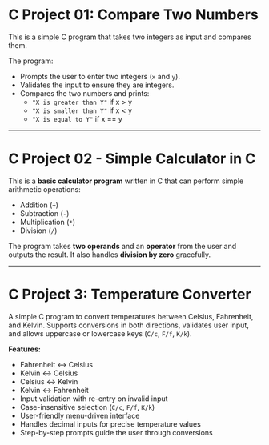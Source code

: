# C Project 01: Compare Two Numbers

This is a simple C program that takes two integers as input and compares them.

The program:

- Prompts the user to enter two integers (`x` and `y`).
- Validates the input to ensure they are integers.
- Compares the two numbers and prints:
  - `"X is greater than Y"` if x > y
  - `"X is smaller than Y"` if x < y
  - `"X is equal to Y"` if x == y
---
# C Project 02 - Simple Calculator in C

This is a **basic calculator program** written in C that can perform simple arithmetic operations:

- Addition (`+`)
- Subtraction (`-`)
- Multiplication (`*`)
- Division (`/`)

The program takes **two operands** and an **operator** from the user and outputs the result. It also handles **division by zero** gracefully.

---
# C Project 3: Temperature Converter

A simple C program to convert temperatures between Celsius, Fahrenheit, and Kelvin. Supports conversions in both directions, validates user input, and allows uppercase or lowercase keys (`C/c`, `F/f`, `K/k`).  

**Features:**  
- Fahrenheit ↔ Celsius  
- Kelvin ↔ Celsius  
- Celsius ↔ Kelvin  
- Kelvin ↔ Fahrenheit  
- Input validation with re-entry on invalid input
- Case-insensitive selection (`C/c`, `F/f`, `K/k`)  
- User-friendly menu-driven interface  
- Handles decimal inputs for precise temperature values  
- Step-by-step prompts guide the user through conversions




  
